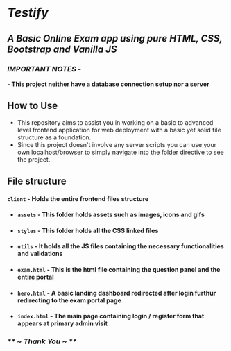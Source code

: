 # _**Testify**_

## _**A Basic Online Exam app using pure HTML, CSS, Bootstrap and Vanilla JS**_

### _**IMPORTANT NOTES**_ - 
   **- This project neither have a database connection setup nor a server**

## How to Use
- This repository aims to assist you in working on a basic to advanced level frontend application for web deployment with a basic yet solid file structure as a foundation. 
- Since this project doesn't involve any server scripts you can use your own localhost/browser to simply navigate into the folder directive to see the project.
   
## File structure
#### `client` - Holds the entire frontend files structure
- #### `assets` - This folder holds assets such as images, icons and gifs
- #### `styles` - This folder holds all the CSS linked files
- #### `utils` - It holds all the JS files containing the necessary functionalities and validations
- #### `exam.html` - This is the html file containing the question panel and the entire portal
- #### `hero.html` - A basic landing dashboard redirected after login furthur redirecting to the exam portal page
- #### `index.html` - The main page containing login / register form that appears at primary admin visit


### _** ~ Thank You ~ **_
